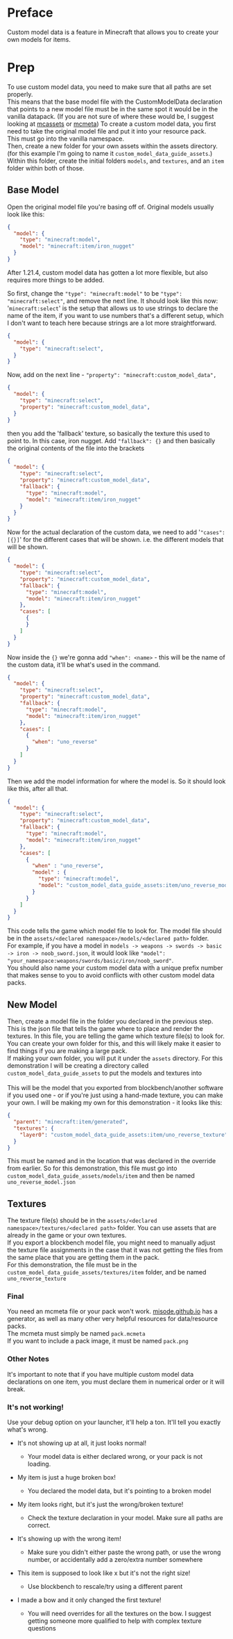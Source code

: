 # Preface
Custom model data is a feature in Minecraft that allows you to create your own models for items. 
# Prep
To use custom model data, you need to make sure that all paths are set properly.
<br>This means that the base model file with the CustomModelData declaration that points to a new model file must be in the same spot it would be in the vanilla datapack. (If you are not sure of where these would be, I suggest looking at [mcassets](https://mcasset.cloud) or [mcmeta](https://github.com/misode/mcmeta))
To create a custom model data, you first need to take the original model file and put it into your resource pack. 
<br>This must go into the vanilla namespace. 
<br>Then, create a new folder for your own assets within the assets directory. (for this example I'm going to name it `custom_model_data_guide_assets`.) 
<br>Within this folder, create the initial folders `models`, and `textures`, and an `item` folder within both of those.

## Base Model
Open the original model file you're basing off of. Original models usually look like this:

```json
{
  "model": {
    "type": "minecraft:model",
    "model": "minecraft:item/iron_nugget"
  }
}
```

After 1.21.4, custom model data has gotten a lot more flexible, but also requires more things to be added. 

So first, change the `"type": "minecraft:model"` to be ```"type": "minecraft:select"```, and remove the next line. It should look like this now:
'`minecraft:select`' is the setup that allows us to use strings to declare the name of the item, if you want to use numbers that's a different setup, which I don't want to teach here because strings are a lot more straightforward.

```json
{
  "model": {
    "type": "minecraft:select",
  }
}
```

Now, add on the next line - ```"property": "minecraft:custom_model_data",```

```json
{
  "model": {
    "type": "minecraft:select",
    "property": "minecraft:custom_model_data",
  }
}
```

then you add the 'fallback' texture, so basically the texture this used to point to. In this case, iron nugget. Add `"fallback": {}` and then basically the original contents of the file into the brackets

```json
{
  "model": {
    "type": "minecraft:select",
    "property": "minecraft:custom_model_data",
    "fallback": {
      "type": "minecraft:model",
      "model": "minecraft:item/iron_nugget"
    }
  }
}
```

Now for the actual declaration of the custom data, we need to add '`"cases":[{}]`' for the different cases that will be shown. i.e. the different models that will be shown.

```json
{
  "model": {
    "type": "minecraft:select",
    "property": "minecraft:custom_model_data",
    "fallback": {
      "type": "minecraft:model",
      "model": "minecraft:item/iron_nugget"
    },
    "cases": [
      {
      }
    ]
  }
}
```

Now inside the `{}` we're gonna add `"when": <name>` - this will be the name of the custom data, it'll be what's used in the command.

```json
{
  "model": {
    "type": "minecraft:select",
    "property": "minecraft:custom_model_data",
    "fallback": {
      "type": "minecraft:model",
      "model": "minecraft:item/iron_nugget"
    },
    "cases": [
      {
        "when": "uno_reverse"
      }
    ]
  }
}
```

Then we add the model information for where the model is. So it should look like this, after all that.

```json
{
  "model": {
    "type": "minecraft:select",
    "property": "minecraft:custom_model_data",
    "fallback": {
      "type": "minecraft:model",
      "model": "minecraft:item/iron_nugget"
    },
    "cases": [
      {
        "when" : "uno_reverse",
        "model" : {
          "type": "minecraft:model",
          "model": "custom_model_data_guide_assets:item/uno_reverse_model"
        }
      }
    ]
  }
}
```

This code tells the game which model file to look for. The model file should be in the `assets/<declared namespace>/models/<declared path>` folder. 
<br>For example, if you have a model in `models -> weapons -> swords -> basic -> iron -> noob_sword.json`, it would look like `"model": "your_namespace:weapons/swords/basic/iron/noob_sword"`. 
<br>You should also name your custom model data with a unique prefix number that makes sense to you to avoid conflicts with other custom model data packs.

## New Model
Then, create a model file in the folder you declared in the previous step. 
<br>This is the json file that tells the game where to place and render the textures. In this file, you are telling the game which texture file(s) to look for. 
<br>You can create your own folder for this, and this will likely make it easier to find things if you are making a large pack. 
<br>If making your own folder, you will put it under the `assets` directory. For this demonstration I will be creating a directory called `custom_model_data_guide_assets` to put the models and textures into
<br>
<br>This will be the model that you exported from blockbench/another software if you used one - or if you're just using a hand-made texture, you can make your own. I will be making my own for this demonstration - it looks like this:

```json
{
  "parent": "minecraft:item/generated",
  "textures": {
    "layer0": "custom_model_data_guide_assets:item/uno_reverse_texture"
  }
}
```
This must be named and in the location that was declared in the override from earlier. So for this demonstration, this file must go into `custom_model_data_guide_assets/models/item` and then be named `uno_reverse_model.json`

## Textures
The texture file(s) should be in the `assets/<declared namespace>/textures/<declared path>` folder. You can use assets that are already in the game or your own textures.
<br>If you export a blockbench model file, you might need to manually adjust the texture file assignments in the case that it was not getting the files from the same place that you are getting them in the pack.
<br>For this demonstration, the file must be in the `custom_model_data_guide_assets/textures/item` folder, and be named `uno_reverse_texture`

### Final
You need an mcmeta file or your pack won't work. [misode.github.io](https://misode.github.io/pack-mcmeta/) has a generator, as well as many other very helpful resources for data/resource packs. 
<br>The mcmeta must simply be named `pack.mcmeta`
<br>If you want to include a pack image, it must be named `pack.png`
### Other Notes
It's important to note that if you have multiple custom model data declarations on one item, you must declare them in numerical order or it will break.

### It's not working!
Use your debug option on your launcher, it'll help a ton. It'll tell you exactly what's wrong.

* It's not showing up at all, it just looks normal!
  * Your model data is either declared wrong, or your pack is not loading. 

* My item is just a huge broken box!
  * You declared the model data, but it's pointing to a broken model

* My item looks right, but it's just the wrong/broken texture!
  * Check the texture declaration in your model. Make sure all paths are correct.

* It's showing up with the wrong item!
  * Make sure you didn't either paste the wrong path, or use the wrong number, or accidentally add a zero/extra number somewhere

* This item is supposed to look like x but it's not the right size!
  * Use blockbench to rescale/try using a different parent 

* I made a bow and it only changed the first texture!
  * You will need overrides for all the textures on the bow. I suggest getting someone more qualified to help with complex texture questions


